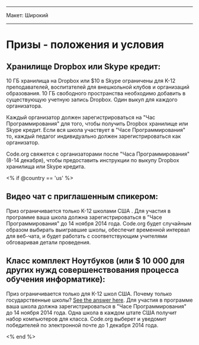 * * *

Макет: Широкий

* * *

# Призы - положения и условия

## Хранилище Dropbox или Skype кредит:

10 ГБ хранилища на Dropbox или $10 в Skype ограничены для K-12 преподавателей, воспитателей для внешкольной клубов и организаций образования. 10 ГБ свободного пространства необходимо добавить в существующую учетную запись Dropbox. Один выкуп для каждого организатора.

Каждый организатор должен зарегистрироваться на "Час Программирования" для того, чтобы получить Dropbox хранилище или Skype кредит. Если вся школа участвует в "Часе Программирования" то, каждый педагог индивидуально должен зарегистрироваться как организатор.

Code.org свяжется с организаторами после "Часа Программирования" (8-14 декабря), чтобы предоставить инструкции по выкупу Dropbox хранилища или Skype кредита.

<% if @country == 'us' %>

## Видео чат с приглашенным спикером:

Приз ограничивается только K-12 школами США . Для участия в программе ваша школа должна зарегистрироваться в "Часе Программирования" до 14 ноября 2014 года. Code.org будет случайным образом выбирать выигравшие школы, обеспечит временной интервал для веб-чата, и будет работать с соответствующим учителями обговаривая детали проведения.

## Класс комплект Ноутбуков (или $ 10 000 для других нужд совершенствования процесса обучения информатике):

Приз ограничивается только для К-12 школ США. Почему только государственные школы? [See the answer here](http://www.hourofcode.com/#faq). Для участия в программе ваша школа должна зарегистрироваться в "Часе Программирования" до 14 ноября 2014 года. Одна школа в каждом штате США получит набор компьютеров для класса. Code.org выберет и уведомит победителей по электронной почте до 1 декабря 2014 года.

<% end %>